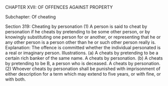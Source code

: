CHAPTER XVII: OF OFFENCES AGAINST PROPERTY

Subchapter: Of cheating

Section 319: Cheating by personation
(1) A person is said to cheat by personation if he cheats by pretending to be some other person, or by knowingly substituting one person for or another, or representing that he or any other person is a person other than he or such other person really is.
Explanation: The offence is committed whether the individual personated is a real or imaginary person.
Illustrations.
(a) A cheats by pretending to be a certain rich banker of the same name. A cheats by personation. (b) A cheats by pretending to be B, a person who is deceased. A cheats by personation. (2) Whoever cheats by personation shall be punished with imprisonment of either description for a term which may extend to five years, or with fine, or with both.



